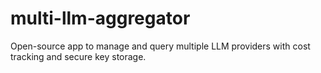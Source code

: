 # multi-llm-aggregator
Open-source app to manage and query multiple LLM providers with cost tracking and secure key storage.
